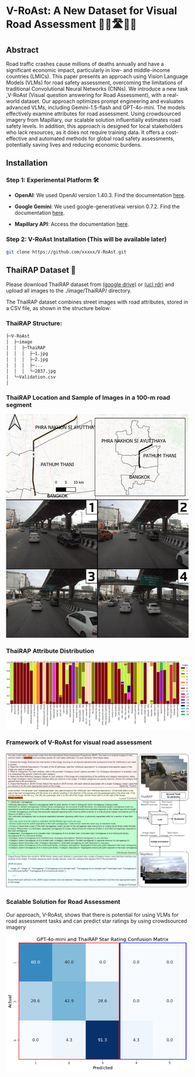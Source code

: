 # V-RoAst: A New Dataset for Visual Road Assessment 👷‍♂️🛣️👷‍♀️

## Abstract
Road traffic crashes cause millions of deaths annually and have a significant economic impact, particularly in low- and middle-income countries (LMICs). This paper presents an approach using Vision Language Models (VLMs) for road safety assessment, overcoming the limitations of traditional Convolutional Neural Networks (CNNs). We introduce a new task ,V-RoAst (Visual question answering for Road Assessment), with a real-world dataset. Our approach optimizes prompt engineering and evaluates advanced VLMs, including Gemini-1.5-flash and GPT-4o-mini. The models effectively examine attributes for road assessment. Using crowdsourced imagery from Mapillary, our scalable solution influentially estimates road safety levels. In addition, this approach is designed for local stakeholders who lack resources, as it does not require training data. It offers a cost-effective and automated methods for global road safety assessments, potentially saving lives and reducing economic burdens.

## Installation

### Step 1: Experimental Platform 🛠️

- **OpenAI**: We used OpenAI version 1.40.3. Find the documentation [here](https://platform.openai.com/docs/overview). 

- **Google Gemini**: We used google-generativeai version 0.7.2. Find the documentation [here](https://ai.google.dev/gemini-api/docs).

- **Mapillary API**: Access the documentation [here](https://www.mapillary.com/developer/api-documentation).

### Step 2: V-RoAst Installation (This will be available later)

```bash
git clone https://github.com/xxxxx/V-RoAst.git
```

## ThaiRAP Dataset 📂

Please download ThaiRAP dataset from [(google drive)](https://drive.google.com/drive/folders/1FoAoAQ3oRg0nHIBLGLx61lpmaxrI-0BI?usp=sharing) or [(ucl rdr)](https://rdr.ucl.ac.uk/articles/figure/V-RoAst_A_New_Dataset_for_Visual_Road_Assessment/26520787?file=48277894) and upload all images to the ./image/ThaiRAP/ directory.

The ThaiRAP dataset combines street images with road attributes, stored in a CSV file, as shown in the structure below:


### ThaiRAP Structure:

```
├─V-RoAst
│  ├─image
│  │  ├─ThaiRAP
│  │  │  ├─1.jpg
│  │  │  ├─2.jpg
│  │  │  ├─...
│  │  │  └─2037.jpg
│  └─Validation.csv
│
```
### ThaiRAP Location and Sample of Images in a 100-m road segment
<img src="figure/ThaiRAP_location_and_samples.png" alt="ThaiRAP location and samples" width="500"/>

### ThaiRAP Attribute Distribution
![ThaiRAP Attribute Distribution](./figure/ThaiRAP_Attribute.png)

### Framework of V-RoAst for visual road assessment
![Framework of V-RoAst for visual road assessment](./figure/V-RoAst_Framwork.png)

### Scalable Solution for Road Assessment
Our approach, V-RoAst, shows that there is potential for using VLMs for road assessment tasks and can predict star ratings by using crowdsourced imagery

<img src="./figure/Star_rating.png" alt="Star rating" width="500"/>







